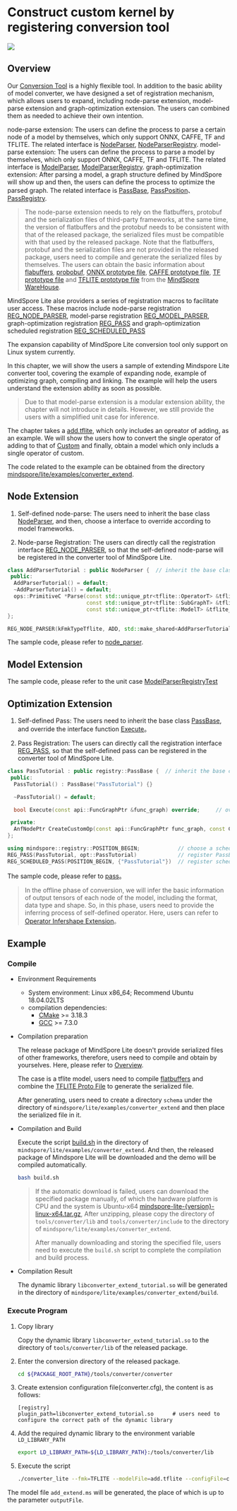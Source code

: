 # Construct custom kernel by registering conversion tool

<a href="https://gitee.com/mindspore/docs/blob/r2.0.0-alpha/docs/lite/docs/source_en/use/converter_register.md" target="_blank"><img src="https://mindspore-website.obs.cn-north-4.myhuaweicloud.com/website-images/r2.0.0-alpha/resource/_static/logo_source_en.png"></a>

## Overview

Our [Conversion Tool](https://www.mindspore.cn/lite/docs/en/r2.0.0-alpha/use/converter_tool.html) is a highly flexible tool. In addition to the basic ability of model converter, we have designed a set of registration mechanism, which allows users to expand, including node-parse extension, model-parse extension and graph-optimization extension. The users can combined them as needed to achieve their own intention.

node-parse extension: The users can define the process to parse a certain node of a model by themselves, which only support ONNX, CAFFE, TF and TFLITE. The related interface is [NodeParser](https://www.mindspore.cn/lite/api/en/r2.0.0-alpha/generate/classmindspore_converter_NodeParser.html), [NodeParserRegistry](https://www.mindspore.cn/lite/api/en/r2.0.0-alpha/generate/classmindspore_registry_NodeParserRegistry.html).
model-parse extension: The users can define the process to parse a model by themselves, which only support ONNX, CAFFE, TF and TFLITE. The related interface is [ModelParser](https://www.mindspore.cn/lite/api/en/r2.0.0-alpha/generate/classmindspore_converter_ModelParser.html), [ModelParserRegistry](https://www.mindspore.cn/lite/api/en/r2.0.0-alpha/generate/classmindspore_registry_ModelParserRegistry.html).
graph-optimization extension: After parsing a model, a graph structure defined by MindSpore will show up and then, the users can define the process to optimize the parsed graph. The related interface is [PassBase](https://www.mindspore.cn/lite/api/en/r2.0.0-alpha/generate/classmindspore_registry_PassBase.html), [PassPosition](https://mindspore.cn/lite/api/en/r2.0.0-alpha/generate/enum_mindspore_registry_PassPosition-1.html)、[PassRegistry](https://www.mindspore.cn/lite/api/en/r2.0.0-alpha/generate/classmindspore_registry_PassRegistry.html).

> The node-parse extension needs to rely on the flatbuffers, protobuf and the serialization files of third-party frameworks, at the same time, the version of flatbuffers and the protobuf needs to be consistent with that of the released package, the serialized files must be compatible with that used by the released package. Note that the flatbuffers, protobuf and the serialization files are not provided in the released package, users need to compile and generate the serialized files by themselves. The users can obtain the basic information about [flabuffers](https://gitee.com/mindspore/mindspore/blob/r2.0.0-alpha/cmake/external_libs/flatbuffers.cmake), [probobuf](https://gitee.com/mindspore/mindspore/blob/r2.0.0-alpha/cmake/external_libs/protobuf.cmake), [ONNX prototype file](https://gitee.com/mindspore/mindspore/tree/r2.0.0-alpha/third_party/proto/onnx), [CAFFE prototype file](https://gitee.com/mindspore/mindspore/tree/r2.0.0-alpha/third_party/proto/caffe), [TF prototype file](https://gitee.com/mindspore/mindspore/tree/r2.0.0-alpha/third_party/proto/tensorflow) and [TFLITE prototype file](https://gitee.com/mindspore/mindspore/blob/r2.0.0-alpha/mindspore/lite/tools/converter/parser/tflite/schema.fbs) from the [MindSpore WareHouse](https://gitee.com/mindspore/mindspore/tree/r2.0.0-alpha).

MindSpore Lite alse providers a series of registration macros to facilitate user access. These macros include node-parse registration [REG_NODE_PARSER](https://www.mindspore.cn/lite/api/en/r2.0.0-alpha/generate/define_node_parser_registry.h_REG_NODE_PARSER-1.html), model-parse registration [REG_MODEL_PARSER](https://www.mindspore.cn/lite/api/en/r2.0.0-alpha/generate/define_model_parser_registry.h_REG_MODEL_PARSER-1.html), graph-optimization registration [REG_PASS](https://www.mindspore.cn/lite/api/en/r2.0.0-alpha/generate/define_pass_registry.h_REG_PASS-1.html) and graph-optimization scheduled registration [REG_SCHEDULED_PASS](https://www.mindspore.cn/lite/api/en/r2.0.0-alpha/generate/define_pass_registry.h_REG_SCHEDULED_PASS-1.html)

The expansion capability of MindSpore Lite conversion tool only support on Linux system currently.

In this chapter, we will show the users a sample of extending Mindspore Lite converter tool, covering the example of expanding node, example of optimizing graph, compiling and linking. The example will help the users understand the extension ability as soon as possible.

> Due to that model-parse extension is a modular extension ability, the chapter will not introduce in details. However, we still provide the users with a simplified unit case for inference.

The chapter takes a [add.tflite](https://download.mindspore.cn/model_zoo/official/lite/quick_start/add.tflite), which only includes an opreator of adding, as an example. We will show the users how to convert the single operator of adding to that of [Custom](https://www.mindspore.cn/lite/docs/en/r2.0.0-alpha/use/register_kernel.html#custom-operators) and finally, obtain a model which only includs a single operator of custom.

The code related to the example can be obtained from the directory [mindspore/lite/examples/converter_extend](https://gitee.com/mindspore/mindspore/tree/r2.0.0-alpha/mindspore/lite/examples/converter_extend).

## Node Extension

1. Self-defined node-parse: The users need to inherit the base class [NodeParser](https://www.mindspore.cn/lite/api/en/r2.0.0-alpha/generate/classmindspore_converter_NodeParser.html), and then, choose a interface to override according to model frameworks.

2. Node-parse Registration: The users can directly call the registration interface [REG_NODE_PARSER](https://www.mindspore.cn/lite/api/en/r2.0.0-alpha/generate/define_node_parser_registry.h_REG_NODE_PARSER-1.html), so that the self-defined node-parse will be registered in the converter tool of MindSpore Lite.

```c++
class AddParserTutorial : public NodeParser {  // inherit the base class
 public:
  AddParserTutorial() = default;
  ~AddParserTutorial() = default;
  ops::PrimitiveC *Parse(const std::unique_ptr<tflite::OperatorT> &tflite_op,            // override interface
                         const std::unique_ptr<tflite::SubGraphT> &tflite_subgraph,
                         const std::unique_ptr<tflite::ModelT> &tflite_model) override;
};

REG_NODE_PARSER(kFmkTypeTflite, ADD, std::make_shared<AddParserTutorial>());     // call the registration macro
```

The sample code, please refer to [node_parser](https://gitee.com/mindspore/mindspore/tree/r2.0.0-alpha/mindspore/lite/examples/converter_extend/node_parser).

## Model Extension

The sample code, please refer to the unit case [ModelParserRegistryTest](https://gitee.com/mindspore/mindspore/blob/r2.0.0-alpha/mindspore/lite/test/ut/tools/converter/registry/model_parser_registry_test.cc)

## Optimization Extension

1. Self-defined Pass: The users need to inherit the base class [PassBase](https://www.mindspore.cn/lite/api/en/r2.0.0-alpha/generate/classmindspore_registry_PassBase.html), and override the interface function [Execute](https://www.mindspore.cn/lite/api/en/r2.0.0-alpha/generate/classmindspore_dataset_Execute.html)。

2. Pass Registration: The users can directly call the registration interface [REG_PASS](https://www.mindspore.cn/lite/api/en/r2.0.0-alpha/generate/define_pass_registry.h_REG_PASS-1.html), so that the self-defined pass can be registered in the converter tool of MindSpore Lite.

```c++
class PassTutorial : public registry::PassBase {  // inherit the base class
 public:
  PassTutorial() : PassBase("PassTutorial") {}

  ~PassTutorial() = default;

  bool Execute(const api::FuncGraphPtr &func_graph) override;     // override interface

 private:
  AnfNodePtr CreateCustomOp(const api::FuncGraphPtr func_graph, const CNodePtr &cnode);
};

using mindspore::registry::POSITION_BEGIN;            // choose a scheduling position
REG_PASS(PassTutorial, opt::PassTutorial)             // register PassBase's subclass
REG_SCHEDULED_PASS(POSITION_BEGIN, {"PassTutorial"})  // register scheduling logic
```

The sample code, please refer to [pass](https://gitee.com/mindspore/mindspore/tree/r2.0.0-alpha/mindspore/lite/examples/converter_extend/pass)。

> In the offline phase of conversion, we will infer the basic information of output tensors of each node of the model, including the format, data type and shape. So, in this phase, users need to provide the inferring process of self-defined operator. Here, users can refer to [Operator Infershape Extension](https://www.mindspore.cn/lite/docs/en/r2.0.0-alpha/use/runtime_cpp.html#operator-infershape-extension)。

## Example

### Compile

- Environment Requirements

    - System environment: Linux x86_64; Recommend Ubuntu 18.04.02LTS
    - compilation dependencies:
        - [CMake](https://cmake.org/download/) >= 3.18.3
        - [GCC](https://gcc.gnu.org/releases.html) >= 7.3.0

- Compilation preparation

  The release package of MindSpore Lite doesn't provide serialized files of other frameworks, therefore, users need to compile and obtain by yourselves. Here, please refer to [Overview](https://www.mindspore.cn/lite/docs/en/r2.0.0-alpha/use/converter_register.html#overview).

  The case is a tflite model, users need to compile [flatbuffers](https://gitee.com/mindspore/mindspore/blob/r2.0.0-alpha/cmake/external_libs/flatbuffers.cmake) and combine the [TFLITE Proto File](https://gitee.com/mindspore/mindspore/blob/r2.0.0-alpha/mindspore/lite/tools/converter/parser/tflite/schema.fbs) to generate the serialized file.

  After generating, users need to create a directory `schema` under the directory of `mindspore/lite/examples/converter_extend` and then place the serialized file in it.

- Compilation and Build

  Execute the script [build.sh](https://gitee.com/mindspore/mindspore/blob/r2.0.0-alpha/mindspore/lite/examples/converter_extend/build.sh) in the directory of `mindspore/lite/examples/converter_extend`. And then, the released package of Mindspore Lite will be downloaded and the demo will be compiled automatically.

  ```bash
  bash build.sh
  ```

  > If the automatic download is failed, users can download the specified package manually, of which the hardware platform is CPU and the system is Ubuntu-x64 [mindspore-lite-{version}-linux-x64.tar.gz](https://www.mindspore.cn/lite/docs/en/r2.0.0-alpha/use/downloads.html), After unzipping, please copy the directory of `tools/converter/lib` and `tools/converter/include` to the directory of `mindspore/lite/examples/converter_extend`.
  >
  > After manually downloading and storing the specified file, users need to execute the `build.sh` script to complete the compilation and build process.

- Compilation Result

  The dynamic library `libconverter_extend_tutorial.so` will be generated in the directory of `mindspore/lite/examples/converter_extend/build`.

### Execute Program

1. Copy library

   Copy the dynamic library `libconverter_extend_tutorial.so` to the directory of `tools/converter/lib` of the released package.

2. Enter the conversion directory of the released package.

   ```bash
   cd ${PACKAGE_ROOT_PATH}/tools/converter/converter
   ```

3. Create extension configuration file(converter.cfg), the content is as follows:

   ```text
   [registry]
   plugin_path=libconverter_extend_tutorial.so      # users need to configure the correct path of the dynamic library
   ```

4. Add the required dynamic library to the environment variable `LD_LIBRARY_PATH`

   ```bash
   export LD_LIBRARY_PATH=${LD_LIBRARY_PATH}:/tools/converter/lib
   ```

5. Execute the script

   ```bash
   ./converter_lite --fmk=TFLITE --modelFile=add.tflite --configFile=converter.cfg --outputFile=add_extend
   ```

The model file `add_extend.ms` will be generated, the place of which is up to the parameter `outputFile`.
